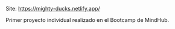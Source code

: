 Site: https://mighty-ducks.netlify.app/

Primer proyecto individual realizado en el Bootcamp de MindHub.
